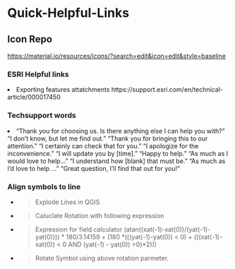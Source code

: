 # Quick-Helpful-Links

## Icon Repo
https://material.io/resources/icons/?search=edit&icon=edit&style=baseline

### ESRI Helpful links
<li>Exporting features attatchments https://support.esri.com/en/technical-article/000017450

### Techsupport words
<li>“Thank you for choosing us. Is there anything else I can help you with?”
  “I don’t know, but let me find out.”
  “Thank you for bringing this to our attention.”
  “I certainly can check that for you.”
  “I apologize for the inconvenience.”
  “I will update you by [time].”
  “Happy to help.”
  “As much as I would love to help...”
   “I understand how [blank] that must be.”
  “As much as I’d love to help ...”
  “Great question, I’ll find that out for you!”


### Align symbols to line
* > Explode Lines in QGIS
* > Caluclate Rotation with following expression
* > Expression for field calculator
(atan((xat(-1)-xat(0))/(yat(-1)-yat(0)))) * 180/3.14159 + (180 *(((yat(-1)-yat(0)) < 0) + (((xat(-1)-xat(0)) < 0 AND (yat(-1) - yat(0)) >0)*2)))
* > Rotate Symbol using above rotation parmeter.  
